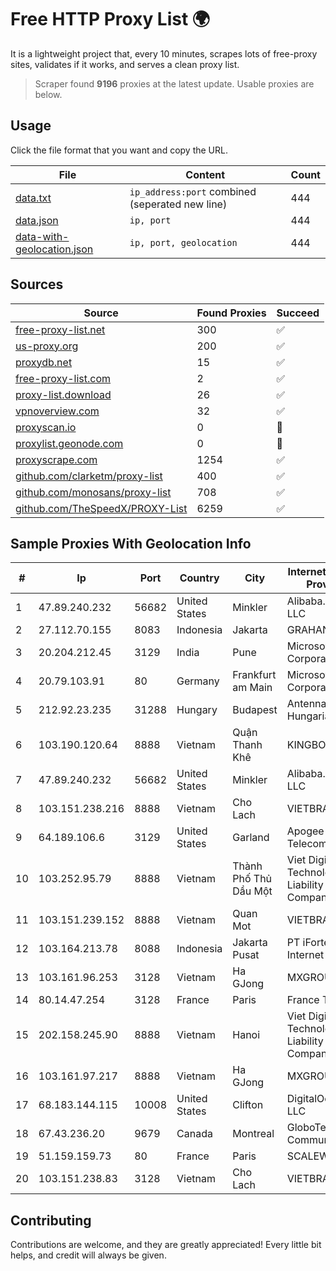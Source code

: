 
# Free HTTP Proxy List 🌍

It is a lightweight project that, every 10 minutes, scrapes lots of free-proxy sites, validates if it works, and serves a clean proxy list.


> Scraper found **9196** proxies at the latest update. Usable proxies are below.

## Usage

Click the file format that you want and copy the URL.


|File|Content|Count|
|----|-------|-----|
|[data.txt](https://raw.githubusercontent.com/themiralay/Proxy-List-World/master/data.txt)|`ip_address:port` combined (seperated new line)|444|
|[data.json](https://raw.githubusercontent.com/themiralay/Proxy-List-World/master/data.json)|`ip, port`|444|
|[data-with-geolocation.json](https://raw.githubusercontent.com/themiralay/Proxy-List-World/master/data-with-geolocation.json)|`ip, port, geolocation`|444|

## Sources

|Source|Found Proxies|Succeed|
|------|-------------|-------|
|[free-proxy-list.net](https://free-proxy-list.net)|300|✅|
|[us-proxy.org](https://www.us-proxy.org)|200|✅|
|[proxydb.net](http://proxydb.net)|15|✅|
|[free-proxy-list.com](https://free-proxy-list.com/?page=&port=&type%5B%5D=http&type%5B%5D=https&up_time=0&search=Search)|2|✅|
|[proxy-list.download](https://www.proxy-list.download/HTTP)|26|✅|
|[vpnoverview.com](https://vpnoverview.com/privacy/anonymous-browsing/free-proxy-servers)|32|✅|
|[proxyscan.io](https://www.proxyscan.io)|0|🚫|
|[proxylist.geonode.com](https://proxylist.geonode.com/api/proxy-list?limit=300&page=1&sort_by=lastChecked&sort_type=desc&protocols=http,https)|0|🚫|
|[proxyscrape.com](https://api.proxyscrape.com/v2/?request=displayproxies&protocol=http&timeout=10000&country=all&ssl=all&anonymity=all)|1254|✅|
|[github.com/clarketm/proxy-list](https://raw.githubusercontent.com/clarketm/proxy-list/master/proxy-list-raw.txt)|400|✅|
|[github.com/monosans/proxy-list](https://raw.githubusercontent.com/monosans/proxy-list/main/proxies/http.txt)|708|✅|
|[github.com/TheSpeedX/PROXY-List](https://raw.githubusercontent.com/TheSpeedX/PROXY-List/master/http.txt)|6259|✅|


## Sample Proxies With Geolocation Info

|#|Ip|Port|Country|City|Internet Service Provider|
|-|--|----|-------|----|-------------------------|
|1|47.89.240.232|56682|United States|Minkler|Alibaba.com LLC|
|2|27.112.70.155|8083|Indonesia|Jakarta|GRAHANET|
|3|20.204.212.45|3129|India|Pune|Microsoft Corporation|
|4|20.79.103.91|80|Germany|Frankfurt am Main|Microsoft Corporation|
|5|212.92.23.235|31288|Hungary|Budapest|Antenna Hungaria|
|6|103.190.120.64|8888|Vietnam|Quận Thanh Khê|KINGBOND|
|7|47.89.240.232|56682|United States|Minkler|Alibaba.com LLC|
|8|103.151.238.216|8888|Vietnam|Cho Lach|VIETBRANDS|
|9|64.189.106.6|3129|United States|Garland|Apogee Telecom Inc.|
|10|103.252.95.79|8888|Vietnam|Thành Phố Thủ Dầu Một|Viet Digital Technology Liability Company|
|11|103.151.239.152|8888|Vietnam|Quan Mot|VIETBRANDS|
|12|103.164.213.78|8088|Indonesia|Jakarta Pusat|PT iForte Global Internet|
|13|103.161.96.253|3128|Vietnam|Ha GJong|MXGROUP|
|14|80.14.47.254|3128|France|Paris|France Telecom|
|15|202.158.245.90|8888|Vietnam|Hanoi|Viet Digital Technology Liability Company|
|16|103.161.97.217|8888|Vietnam|Ha GJong|MXGROUP|
|17|68.183.144.115|10008|United States|Clifton|DigitalOcean, LLC|
|18|67.43.236.20|9679|Canada|Montreal|GloboTech Communications|
|19|51.159.159.73|80|France|Paris|SCALEWAY|
|20|103.151.238.83|3128|Vietnam|Cho Lach|VIETBRANDS|



## Contributing

Contributions are welcome, and they are greatly appreciated! Every
little bit helps, and credit will always be given.

